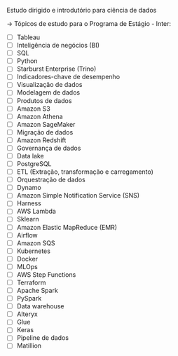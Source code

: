 Estudo dirigido e introdutório para ciência de dados

-> Tópicos de estudo para o Programa de Estágio - Inter:

- [ ] Tableau
- [ ] Inteligência de negócios (BI)
- [ ] SQL
- [ ] Python
- [ ] Starburst Enterprise (Trino)
- [ ] Indicadores-chave de desempenho
- [ ] Visualização de dados
- [ ] Modelagem de dados
- [ ] Produtos de dados
- [ ] Amazon S3
- [ ] Amazon Athena
- [ ] Amazon SageMaker
- [ ] Migração de dados
- [ ] Amazon Redshift
- [ ] Governança de dados
- [ ] Data lake
- [ ] PostgreSQL
- [ ] ETL (Extração, transformação e carregamento)
- [ ] Orquestração de dados
- [ ] Dynamo
- [ ] Amazon Simple Notification Service (SNS)
- [ ] Harness
- [ ] AWS Lambda
- [ ] Sklearn
- [ ] Amazon Elastic MapReduce (EMR)
- [ ] Airflow
- [ ] Amazon SQS
- [ ] Kubernetes
- [ ] Docker
- [ ] MLOps
- [ ] AWS Step Functions
- [ ] Terraform
- [ ] Apache Spark
- [ ] PySpark
- [ ] Data warehouse
- [ ] Alteryx
- [ ] Glue
- [ ] Keras
- [ ] Pipeline de dados
- [ ] Matillion
